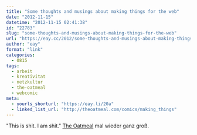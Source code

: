 ```yaml
---
title: "Some thoughts and musings about making things for the web"
date: "2012-11-15"
datetime: "2012-11-15 02:41:38"
id: "22783"
slug: "some-thoughts-and-musings-about-making-things-for-the-web"
url: "https://eay.cc/2012/some-thoughts-and-musings-about-making-things-for-the-web/"
author: "eay"
format: "link"
categories:
  - 0815
tags:
  - arbeit
  - kreativitat
  - netzkultur
  - the-oatmeal
  - webcomic
meta:
  - yourls_shorturl: "https://eay.li/20a"
  - linked_list_url: "http://theoatmeal.com/comics/making_things"
---
```


"This is shit. I am shit." [The Oatmeal](http://theoatmeal.com/) mal wieder ganz groß.
